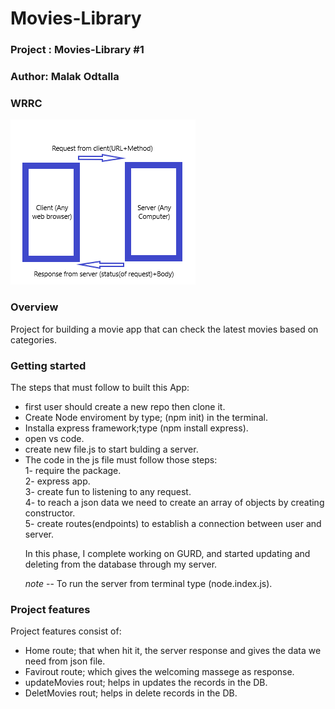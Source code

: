 # Movies-Library

### Project :  Movies-Library #1

### Author: Malak Odtalla

### WRRC


![image](wrrc.png)



### Overview

Project for building a movie app that can check the latest movies based on categories.

### Getting started
The steps that must follow to built this App:
<ul>
<li>first  user should create a new repo then clone it.</li>
<li>Create Node enviroment by type; (npm init) in the terminal.</li>
<li>Installa express framework;type (npm install express).</li>
<li>open vs code.</li>
<li>create new file.js to start bulding a server.</li>
<li>The code in the js file must follow those steps:<br>
1- require the package.<br>
2- express app.<br>
3- create fun to listening to any request.<br>
4- to reach a json data we need to create an array of objects by creating constructor.<br>
5- create routes(endpoints) to establish a connection between user and server.<br>

In this phase, I complete working on GURD, and started updating and deleting from the database through my server.

*note* -- To run the server from terminal type (node.index.js).

</ul>


### Project features

Project features consist of:
- Home route; that when hit it, the server response and gives the data we need from json file.
- Favirout route; which gives the welcoming massege as response. 
- updateMovies rout; helps in updates the records in the DB.
- DeletMovies rout;  helps in delete records in the DB.




